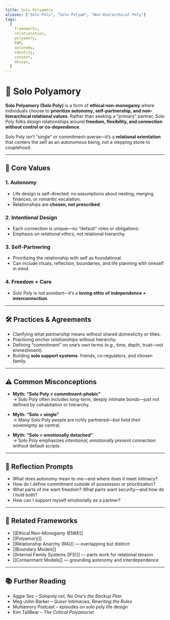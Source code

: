 ```yaml
---
title: Solo Polyamory
aliases: ["Solo Poly", "Solo Polyam", "Non-Hierarchical Poly"]
tags:
  [
    frameworks,
    relationships,
    polyamory,
    ENM,
    autonomy,
    identity,
    consent,
    design,
  ]
---
```


<!-- @format -->

# 🌱 Solo Polyamory

**Solo Polyamory (Solo Poly)** is a form of **ethical non-monogamy** where individuals choose to **prioritize autonomy, self-partnership, and non-hierarchical relational values**. Rather than seeking a “primary” partner, Solo Poly folks design relationships around **freedom, flexibility, and connection without control or co-dependence**.

Solo Poly isn’t “single” or commitment-averse—it’s a **relational orientation** that centers the self as an autonomous being, not a stepping stone to couplehood.

---

## 🧠 Core Values

### 1. **Autonomy**

- Life design is self-directed: no assumptions about nesting, merging finances, or romantic escalation.
- Relationships are **chosen, not prescribed**.

### 2. **Intentional Design**

- Each connection is unique—no “default” roles or obligations.
- Emphasis on _relational ethics_, not relational hierarchy.

### 3. **Self-Partnering**

- Prioritizing the relationship with self as foundational.
- Can include rituals, reflection, boundaries, and life planning with oneself in mind.

### 4. **Freedom + Care**

- Solo Poly is not avoidant—it’s a **loving ethic of independence + interconnection**.

---

## 🛠 Practices & Agreements

- Clarifying what _partnership_ means without shared domesticity or titles.
- Practicing _anchor relationships_ without hierarchy.
- Defining “commitment” on one’s own terms (e.g., time, depth, trust—not enmeshment).
- Building **solo support systems**: friends, co-regulators, and chosen family.

---

## ⚠️ Common Misconceptions

- **Myth: “Solo Poly = commitment-phobic”**  
  → Solo Poly often includes long-term, deeply intimate bonds—just not defined by cohabitation or hierarchy.

- **Myth: “Solo = single”**  
  → Many Solo Poly people are richly partnered—but hold their sovereignty as central.

- **Myth: “Solo = emotionally detached”**  
  → Solo Poly emphasizes _intentional, emotionally present connection_ without default scripts.

---

## 💬 Reflection Prompts

- What does autonomy mean to me—and where does it meet intimacy?
- How do I define commitment outside of possession or prioritization?
- What parts of me want freedom? What parts want security—and how do I hold both?
- How can I support myself emotionally _as_ a partner?

---

## 🔗 Related Frameworks

- [[Ethical Non-Monogamy (ENM)]]
- [[Polyamory]]
- [[Relationship Anarchy (RA)]] — overlapping but distinct
- [[Boundary Models]]
- [[Internal Family Systems (IFS)]] — parts work for relational tension
- [[Containment Models]] — grounding autonomy and interdependence

---

## 📚 Further Reading

- Aggie Sez – _Solopoly.net_, _No One’s the Backup Plan_
- Meg-John Barker – _Queer Intimacies_, _Rewriting the Rules_
- Multiamory Podcast – episodes on solo poly life design
- Kim TallBear – _The Critical Polyamorist_
